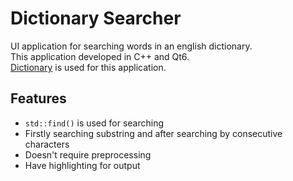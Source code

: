 # Dictionary Searcher

UI application for searching words in an english dictionary.  
This application developed in C++ and Qt6.  
[Dictionary](https://raw.githubusercontent.com/dwyl/english-words/master/words.txt) is used for this application.  

## Features
- ```std::find()``` is used for searching
- Firstly searching substring and after searching by consecutive characters 
- Doesn't require preprocessing
- Have highlighting for output
